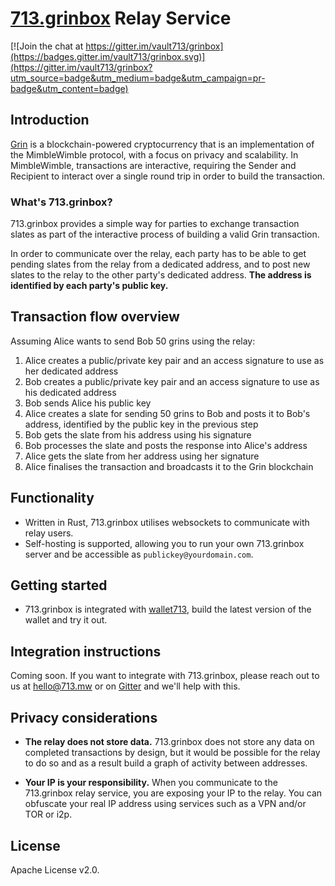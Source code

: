 # [713.grinbox](http://grinbox.io) Relay Service

[![Join the chat at https://gitter.im/vault713/grinbox](https://badges.gitter.im/vault713/grinbox.svg)](https://gitter.im/vault713/grinbox?utm_source=badge&utm_medium=badge&utm_campaign=pr-badge&utm_content=badge)

## Introduction
[Grin](https://github.com/mimblewimble/grin) is a blockchain-powered cryptocurrency that is an implementation of the MimbleWimble protocol, with a focus on privacy and scalability. In MimbleWimble, transactions are interactive, requiring the Sender and Recipient to interact over a single round trip in order to build the transaction.

### What's 713.grinbox?

713.grinbox provides a simple way for parties to exchange transaction slates as part of the interactive process of building a valid Grin transaction.

In order to communicate over the relay, each party has to be able to get pending slates from the relay from a dedicated address, and to post new slates to the relay to the other party's dedicated address. **The address is identified by each party's public key.**

## Transaction flow overview
Assuming Alice wants to send Bob 50 grins using the relay: 
1. Alice creates a public/private key pair and an access signature to use as her dedicated address
2. Bob creates a public/private key pair and an access signature to use as his dedicated address
3. Bob sends Alice his public key
4. Alice creates a slate for sending 50 grins to Bob and posts it to Bob's address, identified by the public key in the previous step
5. Bob gets the slate from his address using his signature
6. Bob processes the slate and posts the response into Alice's address
7. Alice gets the slate from her address using her signature
8. Alice finalises the transaction and broadcasts it to the Grin blockchain

## Functionality

* Written in Rust, 713.grinbox utilises websockets to communicate with relay users.
* Self-hosting is supported, allowing you to run your own 713.grinbox server and be accessible as `publickey@yourdomain.com`.

## Getting started

* 713.grinbox is integrated with [wallet713](https://github.com/vault713/wallet713), build the latest version of the wallet and try it out.

## Integration instructions

Coming soon. If you want to integrate with 713.grinbox, please reach out to us at [hello@713.mw](mailto:hello@713.mw) or on  [Gitter](https://gitter.im/vault713/grinbox) and we'll help with this.

## Privacy considerations

* **The relay does not store data.** 713.grinbox does not store any data on completed transactions by design, but it would be possible for the relay to do so and as a result build a graph of activity between addresses.

* **Your IP is your responsibility.** When you communicate to the 713.grinbox relay service, you are exposing your IP to the relay. You can obfuscate your real IP address using services such as a VPN and/or TOR or i2p.

## License

Apache License v2.0. 